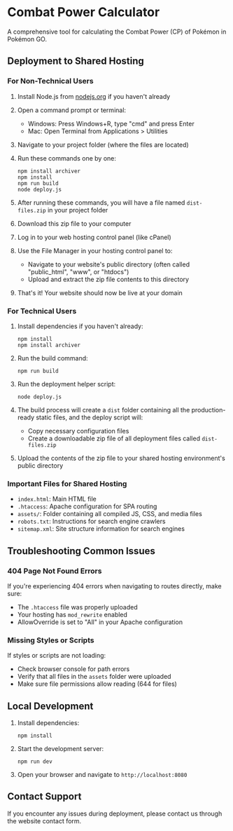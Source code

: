 
# Combat Power Calculator

A comprehensive tool for calculating the Combat Power (CP) of Pokémon in Pokémon GO.

## Deployment to Shared Hosting

### For Non-Technical Users

1. Install Node.js from [nodejs.org](https://nodejs.org/) if you haven't already

2. Open a command prompt or terminal:
   - Windows: Press Windows+R, type "cmd" and press Enter
   - Mac: Open Terminal from Applications > Utilities

3. Navigate to your project folder (where the files are located)

4. Run these commands one by one:
   ```
   npm install archiver
   npm install
   npm run build
   node deploy.js
   ```

5. After running these commands, you will have a file named `dist-files.zip` in your project folder

6. Download this zip file to your computer

7. Log in to your web hosting control panel (like cPanel)

8. Use the File Manager in your hosting control panel to:
   - Navigate to your website's public directory (often called "public_html", "www", or "htdocs")
   - Upload and extract the zip file contents to this directory

9. That's it! Your website should now be live at your domain

### For Technical Users

1. Install dependencies if you haven't already:
   ```
   npm install
   npm install archiver
   ```

2. Run the build command:
   ```
   npm run build
   ```

3. Run the deployment helper script:
   ```
   node deploy.js
   ```

4. The build process will create a `dist` folder containing all the production-ready static files, and the deploy script will:
   - Copy necessary configuration files
   - Create a downloadable zip file of all deployment files called `dist-files.zip`

5. Upload the contents of the zip file to your shared hosting environment's public directory

### Important Files for Shared Hosting

- `index.html`: Main HTML file
- `.htaccess`: Apache configuration for SPA routing
- `assets/`: Folder containing all compiled JS, CSS, and media files
- `robots.txt`: Instructions for search engine crawlers
- `sitemap.xml`: Site structure information for search engines

## Troubleshooting Common Issues

### 404 Page Not Found Errors

If you're experiencing 404 errors when navigating to routes directly, make sure:
- The `.htaccess` file was properly uploaded
- Your hosting has `mod_rewrite` enabled
- AllowOverride is set to "All" in your Apache configuration

### Missing Styles or Scripts

If styles or scripts are not loading:
- Check browser console for path errors
- Verify that all files in the `assets` folder were uploaded
- Make sure file permissions allow reading (644 for files)

## Local Development

1. Install dependencies:
   ```
   npm install
   ```

2. Start the development server:
   ```
   npm run dev
   ```

3. Open your browser and navigate to `http://localhost:8080`

## Contact Support

If you encounter any issues during deployment, please contact us through the website contact form.
